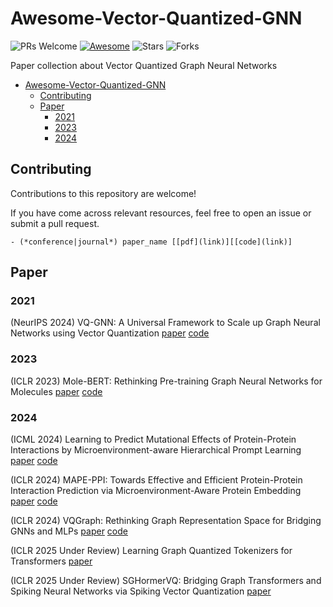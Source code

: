 # Awesome-Vector-Quantized-GNN

![PRs Welcome](https://img.shields.io/badge/PRs-Welcome-green)  [![Awesome](https://awesome.re/badge.svg)](https://awesome.re) ![Stars](https://img.shields.io/github/stars/LirongWu/awesome-protein-representation-learning?color=yellow)  ![Forks](https://img.shields.io/github/forks/LirongWu/awesome-protein-representation-learning?color=blue&label=Fork)

Paper collection about Vector Quantized Graph Neural Networks



- [Awesome-Vector-Quantized-GNN](#Awesome-Vector-Quantized-GNN)
  - [Contributing](#contributing)
  - [Paper](#paper)
    - [2021](#2021)
    - [2023](#2023)
    - [2024](#2024)


## Contributing

Contributions to this repository are welcome!

If you have come across relevant resources, feel free to open an issue or submit a pull request.

```
- (*conference|journal*) paper_name [[pdf](link)][[code](link)]
```



## Paper

### 2021

(NeurIPS 2024) VQ-GNN: A Universal Framework to Scale up Graph Neural Networks using Vector Quantization [paper](https://arxiv.org/abs/2110.14363) [code](https://github.com/devnkong/VQ-GNN)

### 2023

(ICLR 2023) Mole-BERT: Rethinking Pre-training Graph Neural Networks for Molecules [paper](https://openreview.net/pdf?id=jevY-DtiZTR) [code](https://github.com/junxia97/Mole-BERT)

### 2024

(ICML 2024) Learning to Predict Mutational Effects of Protein-Protein Interactions by Microenvironment-aware Hierarchical Prompt Learning [paper](https://arxiv.org/pdf/2405.10348) [code](https://github.com/LirongWu/Prompt-DDG)

(ICLR 2024) MAPE-PPI: Towards Effective and Efficient Protein-Protein Interaction Prediction via Microenvironment-Aware Protein Embedding [paper](https://openreview.net/forum?id=itGkF993gz) [code](https://github.com/LirongWu/MAPE-PPI)

(ICLR 2024) VQGraph: Rethinking Graph Representation Space for Bridging GNNs and MLPs [paper](https://arxiv.org/abs/2308.02117) [code](https://github.com/YangLing0818/VQGraph)

(ICLR 2025 Under Review)  Learning Graph Quantized Tokenizers for Transformers [paper](https://openreview.net/forum?id=oYSsbY3G4o)

(ICLR 2025 Under Review) SGHormerVQ: Bridging Graph Transformers and Spiking Neural Networks via Spiking Vector Quantization [paper](https://openreview.net/forum?id=I0mQlersGk)


